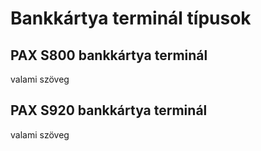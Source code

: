 # Bankkártya terminál típusok

## PAX S800 bankkártya terminál
valami szöveg

## PAX S920 bankkártya terminál
valami szöveg


